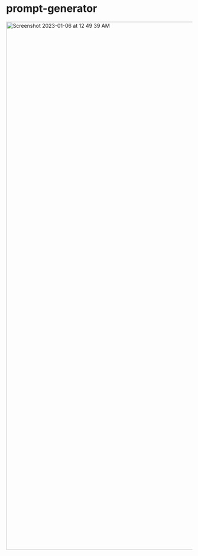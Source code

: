 # prompt-generator

<img width="1425" alt="Screenshot 2023-01-06 at 12 49 39 AM" src="https://user-images.githubusercontent.com/85810386/210946688-2908fc31-cefe-4018-9fd1-3566391bcdd9.png">
